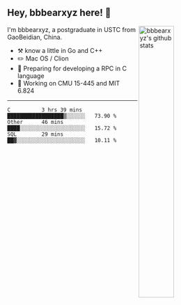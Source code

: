 ## Hey, bbbearxyz here! :wave:

<img align="right" alt="bbbearxyz's github stats" width="40%" src="https://github-readme-stats.vercel.app/api?username=bbbearxyz&show_icons=true">

I'm bbbearxyz, a postgraduate in USTC from GaoBeidian, China.

-   :hammer_and_pick:    know a little in Go and C++
-   :pencil2: Mac OS / Clion
-   :seedling: Preparing for developing a RPC in C language 
-   :thinking: Working on CMU 15-445 and MIT 6.824
---
<!--START_SECTION:waka-->
```text
C          3 hrs 39 mins   ██████████████████▒░░░░░░   73.90 % 
Other      46 mins         ████░░░░░░░░░░░░░░░░░░░░░   15.72 % 
SQL        29 mins         ██▓░░░░░░░░░░░░░░░░░░░░░░   10.11 % 
```
<!--END_SECTION:waka-->
